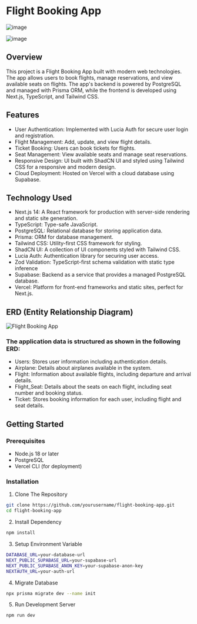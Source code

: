 # Flight Booking App
![image](https://github.com/user-attachments/assets/57c276b3-7a08-4f41-9a9a-e4cae1b0f39c)

![image](https://github.com/user-attachments/assets/3b8fe6fe-af44-47de-9202-3266d72d4f42)

## Overview

This project is a Flight Booking App built with modern web technologies. The app allows users to book flights, manage reservations, and view available seats on flights. The app's backend is powered by PostgreSQL and managed with Prisma ORM, while the frontend is developed using Next.js, TypeScript, and Tailwind CSS.

## Features

- User Authentication: Implemented with Lucia Auth for secure user login and registration.
- Flight Management: Add, update, and view flight details.
- Ticket Booking: Users can book tickets for flights.
- Seat Management: View available seats and manage seat reservations.
- Responsive Design: UI built with ShadCN UI and styled using Tailwind CSS for a responsive and modern design.
- Cloud Deployment: Hosted on Vercel with a cloud database using Supabase.

## Technology Used

- Next.js 14: A React framework for production with server-side rendering and static site generation.
- TypeScript: Type-safe JavaScript.
- PostgreSQL: Relational database for storing application data.
- Prisma: ORM for database management.
- Tailwind CSS: Utility-first CSS framework for styling.
- ShadCN UI: A collection of UI components styled with Tailwind CSS.
- Lucia Auth: Authentication library for securing user access.
- Zod Validation: TypeScript-first schema validation with static type inference
- Supabase: Backend as a service that provides a managed PostgreSQL database.
- Vercel: Platform for front-end frameworks and static sites, perfect for Next.js.

## ERD (Entity Relationship Diagram)
![Flight Booking App](https://github.com/user-attachments/assets/2e743171-2c8b-4109-b46e-26493bc91daa)
### The application data is structured as shown in the following ERD:

- Users: Stores user information including authentication details.
- Airplane: Details about airplanes available in the system.
- Flight: Information about available flights, including departure and arrival details.
- Flight_Seat: Details about the seats on each flight, including seat number and booking status.
- Ticket: Stores booking information for each user, including flight and seat details.

## Getting Started

### Prerequisites
- Node.js 18 or later
- PostgreSQL
- Vercel CLI (for deployment)

### Installation

1. Clone The Repository
```bash
git clone https://github.com/yourusername/flight-booking-app.git
cd flight-booking-app
```

2. Install Dependency
```bash
npm install
```

3. Setup Environment Variable
```bash
DATABASE_URL=your-database-url
NEXT_PUBLIC_SUPABASE_URL=your-supabase-url
NEXT_PUBLIC_SUPABASE_ANON_KEY=your-supabase-anon-key
NEXTAUTH_URL=your-auth-url
```

4. Migrate Database
```bash
npx prisma migrate dev --name init
```

5. Run Development Server
```bash
npm run dev
```
